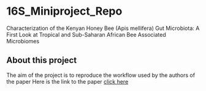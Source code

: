 # 16S_Miniproject_Repo

Characterization of the Kenyan Honey Bee (Apis mellifera) Gut Microbiota: A First Look at Tropical and Sub-Saharan African Bee Associated Microbiomes
## About this project

The aim of the project is to reproduce the workflow used by the authors of the paper
Here is the link to the paper [click here](https://www.ncbi.nlm.nih.gov/pmc/articles/PMC7692941/)
